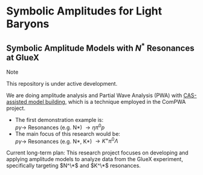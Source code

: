 # Symbolic Amplitudes for Light Baryons

## Symbolic Amplitude Models with $N^*$ Resonances at GlueX

> [!NOTE]
> This repository is under active development.

We are doing amplitude analysis and Partial Wave Analysis (PWA) with [CAS-assisted model building](https://compwa.github.io/symbolics), which is a technique employed in the ComPWA project.

- The first demonstration example is:<br>
  $p \gamma \to$ Resonances (e.g. N\*) $\to \eta \pi^0 p$
- The main focus of this research would be:<br>
  $p \gamma \to$ Resonances (e.g. N\*, K\*) $\to K^+ \pi^0 \Lambda$

Current long-term plan: This research project focuses on developing and applying amplitude models to analyze data from the GlueX experiment, specifically targeting $N^\*$ and $K^\*$ resonances.
